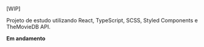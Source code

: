[WIP]

Projeto de estudo utilizando React, TypeScript, SCSS, Styled Components e TheMovieDB API.

**Em andamento**
